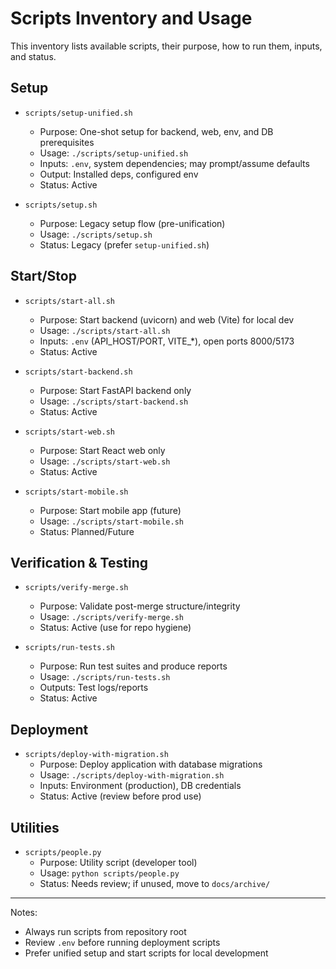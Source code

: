 # Scripts Inventory and Usage

This inventory lists available scripts, their purpose, how to run them, inputs, and status.

## Setup
- `scripts/setup-unified.sh`
  - Purpose: One-shot setup for backend, web, env, and DB prerequisites
  - Usage: `./scripts/setup-unified.sh`
  - Inputs: `.env`, system dependencies; may prompt/assume defaults
  - Output: Installed deps, configured env
  - Status: Active

- `scripts/setup.sh`
  - Purpose: Legacy setup flow (pre-unification)
  - Usage: `./scripts/setup.sh`
  - Status: Legacy (prefer `setup-unified.sh`)

## Start/Stop
- `scripts/start-all.sh`
  - Purpose: Start backend (uvicorn) and web (Vite) for local dev
  - Usage: `./scripts/start-all.sh`
  - Inputs: `.env` (API_HOST/PORT, VITE_*), open ports 8000/5173
  - Status: Active

- `scripts/start-backend.sh`
  - Purpose: Start FastAPI backend only
  - Usage: `./scripts/start-backend.sh`
  - Status: Active

- `scripts/start-web.sh`
  - Purpose: Start React web only
  - Usage: `./scripts/start-web.sh`
  - Status: Active

- `scripts/start-mobile.sh`
  - Purpose: Start mobile app (future)
  - Usage: `./scripts/start-mobile.sh`
  - Status: Planned/Future

## Verification & Testing
- `scripts/verify-merge.sh`
  - Purpose: Validate post-merge structure/integrity
  - Usage: `./scripts/verify-merge.sh`
  - Status: Active (use for repo hygiene)

- `scripts/run-tests.sh`
  - Purpose: Run test suites and produce reports
  - Usage: `./scripts/run-tests.sh`
  - Outputs: Test logs/reports
  - Status: Active

## Deployment
- `scripts/deploy-with-migration.sh`
  - Purpose: Deploy application with database migrations
  - Usage: `./scripts/deploy-with-migration.sh`
  - Inputs: Environment (production), DB credentials
  - Status: Active (review before prod use)

## Utilities
- `scripts/people.py`
  - Purpose: Utility script (developer tool)
  - Usage: `python scripts/people.py`
  - Status: Needs review; if unused, move to `docs/archive/`

---
Notes:
- Always run scripts from repository root
- Review `.env` before running deployment scripts
- Prefer unified setup and start scripts for local development